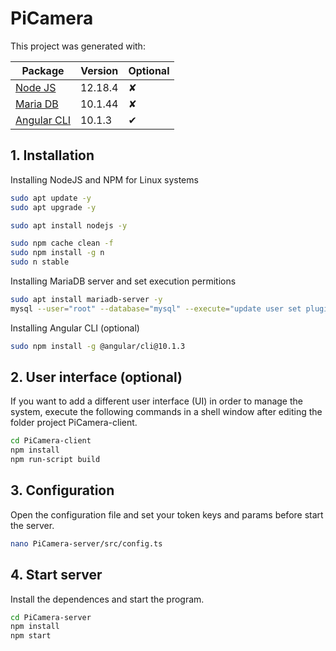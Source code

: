 # PiCamera

This project was generated with:

Package                               | Version | Optional
--------------------------------------|---------|---------
[Node JS](https://nodejs.org)         | 12.18.4 | &#x2718;
[Maria DB](https://mariadb.org)       | 10.1.44 | &#x2718;
[Angular CLI](https://cli.angular.io) | 10.1.3  | &#x2714;

## 1. Installation

Installing NodeJS and NPM for Linux systems

```bash
sudo apt update -y
sudo apt upgrade -y

sudo apt install nodejs -y

sudo npm cache clean -f
sudo npm install -g n
sudo n stable
```

Installing MariaDB server and set execution permitions

```bash
sudo apt install mariadb-server -y
mysql --user="root" --database="mysql" --execute="update user set plugin='' where User='root'; flush privileges;"
```

Installing Angular CLI (optional)

```bash
sudo npm install -g @angular/cli@10.1.3
```

## 2. User interface (optional)

If you want to add a different user interface (UI) in order to manage the system, execute the following commands in a shell window after editing the folder project PiCamera-client.

```bash
cd PiCamera-client
npm install
npm run-script build
```

## 3. Configuration

Open the configuration file and set your token keys and params before start the server.

```bash
nano PiCamera-server/src/config.ts
```


## 4. Start server

Install the dependences and start the program.

```bash
cd PiCamera-server
npm install
npm start
```